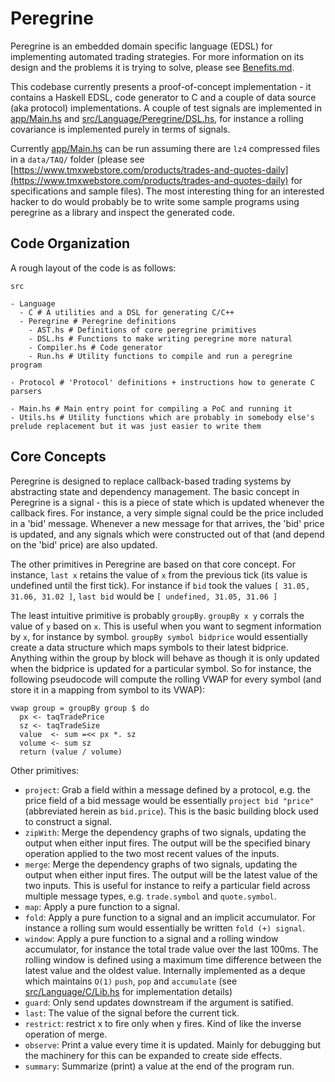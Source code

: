 # Peregrine

Peregrine is an embedded domain specific language (EDSL) for implementing automated trading strategies. For more information on its design and the problems it is trying to solve, please see [Benefits.md](Benefits.md).

This codebase currently presents a proof-of-concept implementation - it contains a Haskell EDSL, code generator to C and a couple of data source (aka protocol) implementations. A couple of test signals are implemented in [app/Main.hs](app/Main.hs) and [src/Language/Peregrine/DSL.hs](src/Language/Peregrine/DSL.hs), for instance a rolling covariance is implemented purely in terms of signals.

Currently [app/Main.hs](app/Main.hs) can be run assuming there are `lz4` compressed files in a `data/TAQ/` folder (please see [https://www.tmxwebstore.com/products/trades-and-quotes-daily](https://www.tmxwebstore.com/products/trades-and-quotes-daily) for specifications and sample files). The most interesting thing for an interested hacker to do would probably be to write some sample programs using peregrine as a library and inspect the generated code.

## Code Organization

A rough layout of the code is as follows:
```
src

- Language
  - C # A utilities and a DSL for generating C/C++
  - Peregrine # Peregrine definitions
    - AST.hs # Definitions of core peregrine primitives
    - DSL.hs # Functions to make writing peregrine more natural
    - Compiler.hs # Code generator
    - Run.hs # Utility functions to compile and run a peregrine program

- Protocol # 'Protocol' definitions + instructions how to generate C parsers

- Main.hs # Main entry point for compiling a PoC and running it
- Utils.hs # Utility functions which are probably in somebody else's prelude replacement but it was just easier to write them
```

## Core Concepts
Peregrine is designed to replace callback-based trading systems by abstracting state and dependency management. The basic concept in Peregrine is a signal - this is a piece of state which is updated whenever the callback fires. For instance, a very simple signal could be the price included in a 'bid' message. Whenever a new message for that arrives, the 'bid' price is updated, and any signals which were constructed out of that (and depend on the 'bid' price) are also updated.

The other primitives in Peregrine are based on that core concept. For instance, `last x` retains the value of `x` from the previous tick (its value is undefined until the first tick). For instance if `bid` took the values `[ 31.05, 31.06, 31.02 ]`, `last bid` would be `[ undefined, 31.05, 31.06 ]`

The least intuitive primitive is probably `groupBy`. `groupBy x y` corrals the value of `y` based on `x`. This is useful when you want to segment information by `x`, for instance by symbol. `groupBy symbol bidprice` would essentially create a data structure which maps symbols to their latest bidprice. Anything within the group by block will behave as though it is only updated when the bidprice is updated for a particular symbol. So for instance, the following pseudocode will compute the rolling VWAP for every symbol (and store it in a mapping from symbol to its VWAP):
```
vwap group = groupBy group $ do
  px <- taqTradePrice
  sz <- taqTradeSize
  value  <- sum =<< px *. sz
  volume <- sum sz
  return (value / volume)
```

Other primitives:
- `project`: Grab a field within a message defined by a protocol, e.g. the price field of a bid message would be essentially `project bid "price"` (abbreviated herein as `bid.price`). This is the basic building block used to construct a signal.
- `zipWith`: Merge the dependency graphs of two signals, updating the output when either input fires. The output will be the specified binary operation applied to the two most recent values of the inputs.
- `merge`: Merge the dependency graphs of two signals, updating the output when either input fires. The output will be the latest value of the two inputs. This is useful for instance to reify a particular field across multiple message types, e.g. `trade.symbol` and `quote.symbol`.
- `map`: Apply a pure function to a signal.
- `fold`: Apply a pure function to a signal and an implicit accumulator. For instance a rolling sum would essentially be written `fold (+) signal`.
- `window`: Apply a pure function to a signal and a rolling window accumulator, for instance the total trade value over the last 100ms. The rolling window is defined using a maximum time difference between the latest value and the oldest value. Internally implemented as a deque which maintains `O(1)` `push`, `pop` and `accumulate` (see [src/Language/C/Lib.hs](src/Language/C/Lib.hs) for implementation details)
- `guard`: Only send updates downstream if the argument is satified.
- `last`: The value of the signal before the current tick.
- `restrict`: restrict x to fire only when y fires. Kind of like the inverse operation of merge.
- `observe`: Print a value every time it is updated. Mainly for debugging but the machinery for this can be expanded to create side effects.
- `summary`: Summarize (print) a value at the end of the program run.

